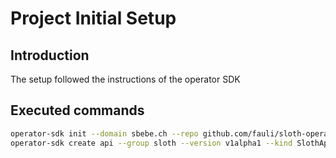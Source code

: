 # Project Initial Setup

## Introduction
The setup followed the instructions of the operator SDK

## Executed commands
```bash
operator-sdk init --domain sbebe.ch --repo github.com/fauli/sloth-operator
operator-sdk create api --group sloth --version v1alpha1 --kind SlothApplication --resource --controller


```